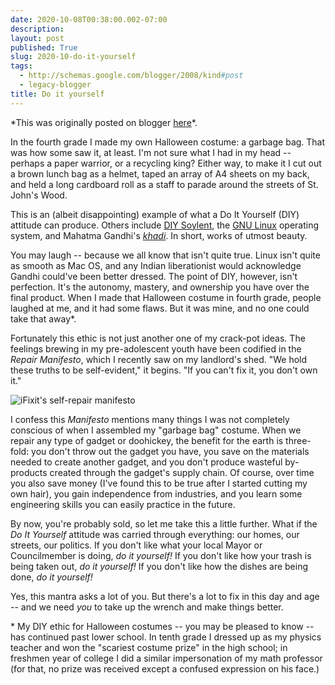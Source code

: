 ```yaml
---
date: 2020-10-08T00:38:00.002-07:00
description: 
layout: post
published: True
slug: 2020-10-do-it-yourself
tags:
  - http://schemas.google.com/blogger/2008/kind#post
  - legacy-blogger
title: Do it yourself
---
```


\*This was originally posted on blogger [here](https://www.rohanprasad.org/2020/10/do-it-yourself.html)\*.

In the fourth grade I made my own Halloween costume: a garbage bag. That was how some saw it, at least. I'm not sure what I had in my head -- perhaps a paper warrior, or a recycling king? Either way, to make it I cut out a brown lunch bag as a helmet, taped an array of A4 sheets on my back, and held a long cardboard roll as a staff to parade around the streets of St. John's Wood.

This is an (albeit disappointing) example of what a Do It Yourself (DIY) attitude can produce. Others include [DIY Soylent](https://www.completefoods.co/), the [GNU Linux](https://www.gnu.org/) operating system, and Mahatma Gandhi's [*khadi*](https://www.mkgandhi.org/swadeshi_khadi/whatiskhadi.htm). In short, works of utmost beauty.

You may laugh -- because we all know that isn't quite true. Linux isn't quite as smooth as Mac OS, and any Indian liberationist would acknowledge Gandhi could've been better dressed. The point of DIY, however, isn't perfection. It's the autonomy, mastery, and ownership you have over the final product. When I made that Halloween costume in fourth grade, people laughed at me, and it had some flaws. But it was mine, and no one could take that away\*.

Fortunately this ethic is not just another one of my crack-pot ideas. The feelings brewing in my pre-adolescent youth have been codified in the *Repair Manifesto*, which I recently saw on my landlord's shed. "We hold these truths to be self-evident," it begins. "If you can't fix it, you don't own it."  


![iFixit's self-repair manifesto](https://d1ulmmr4d4i8j4.cloudfront.net/static/images/manifesto/manifesto_en_final.jpg)

I confess this *Manifesto* mentions many things I was not completely conscious of when I assembled my "garbage bag" costume. When we repair any type of gadget or doohickey, the benefit for the earth is three-fold: you don't throw out the gadget you have, you save on the materials needed to create another gadget, and you don't produce wasteful by-products created through the gadget's supply chain. Of course, over time you also save money (I've found this to be true after I started cutting my own hair), you gain independence from industries, and you learn some engineering skills you can easily practice in the future.

By now, you're probably sold, so let me take this a little further. What if the *Do It Yourself* attitude was carried through everything: our homes, our streets, our politics. If you don't like what your local Mayor or Councilmember is doing, *do it yourself!* If you don't like how your trash is being taken out, *do it yourself!* If you don't like how the dishes are being done, *do it yourself!*

Yes, this mantra asks a lot of you. But there's a lot to fix in this day and age -- and we need *you* to take up the wrench and make things better.

\* My DIY ethic for Halloween costumes -- you may be pleased to know -- has continued past lower school. In tenth grade I dressed up as my physics teacher and won the "scariest costume prize" in the high school; in freshmen year of college I did a similar impersonation of my math professor (for that, no prize was received except a confused expression on his face.)

